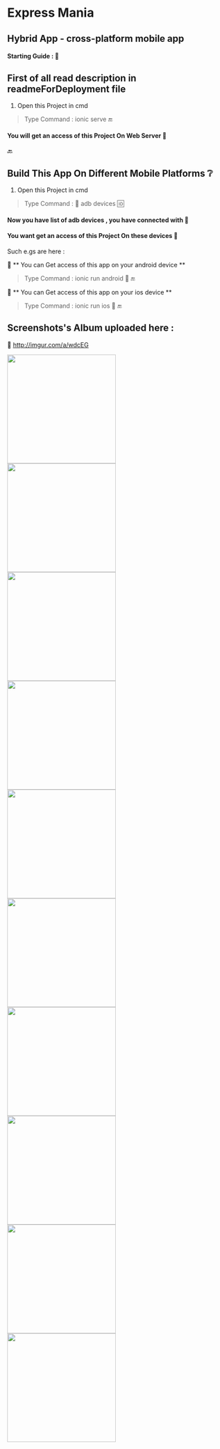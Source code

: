 # Express Mania
                                                                
## Hybrid App - cross-platform mobile app
                                                                                    
                                                                                    
#### Starting Guide :   :memo:

## First of all read description in readmeForDeployment file
                                                                                          
                                                                                            
1. Open this Project in cmd 

> Type Command : ionic serve  :end: 
                                                                        
#### You will get an access of this Project On Web Server  :speech_balloon:

:back:
## Build This App On Different Mobile Platforms  :grey_question:
                                                                                                                              
1. Open this Project in cmd 

> Type Command :  :signal_strength: adb devices   :id:
                                                                        
#### Now you have list of adb devices , you have connected with  :speech_balloon:
#### You want get an access of this Project On these devices  :speech_balloon:
                                                                                                          
 Such e.gs are here :
 
:speech_balloon: ** You can Get access of this app on your android device **
                                                                                                                        
 > Type Command : ionic run android  :iphone:  :end:
                                                                                                                          
                                                                                                                          
 :speech_balloon: ** You can Get access of this app on your ios device **
                                                                                                                        
 > Type Command : ionic run ios  :iphone:  :end:
                                                                                                                                  
                                                                                                                                  
## Screenshots's Album uploaded here :
:link: http://imgur.com/a/wdcEG


                                                                                                                            

<a href="http://i.imgur.com/Y98N8rB.png"><img src="http://i.imgur.com/Y98N8rB.png" align="left" width="250"></a>
<a href="http://i.imgur.com/Cc5P8jn.png"><img src="http://i.imgur.com/Cc5P8jn.png" align="left" width="250"></a>
<a href="http://i.imgur.com/Er4DiIR.png"><img src="http://i.imgur.com/Er4DiIR.png" align="left" width="250"></a>
<a href="http://i.imgur.com/xHaTk0M.png"><img src="http://i.imgur.com/xHaTk0M.png" align="left" width="250"></a>
<a href="http://i.imgur.com/FPf3DCK.png"><img src="http://i.imgur.com/FPf3DCK.png" align="left" width="250"></a>
<a href="http://i.imgur.com/0vdcz2C.png"><img src="http://i.imgur.com/0vdcz2C.png" align="left" width="250"></a>
<a href="http://i.imgur.com/Xs3R2N4.png"><img src="http://i.imgur.com/Xs3R2N4.png" align="left" width="250"></a>
<a href="http://i.imgur.com/ZPm2ahi.png"><img src="http://i.imgur.com/ZPm2ahi.png" align="left" width="250"></a>
<a href="http://i.imgur.com/2ddfyFI.png"><img src="http://i.imgur.com/2ddfyFI.png" align="left" width="250"></a>
<a href="http://i.imgur.com/DDTaD3K.png"><img src="http://i.imgur.com/DDTaD3K.png" align="left" width="250"></a>


